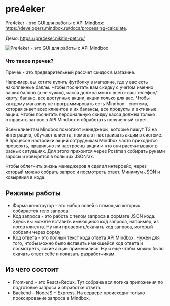 # pre4eker
Pre4eker - это GUI для работы с API Mindbox: https://developers.mindbox.ru/docs/processing-calculate.

Демо: https://pre4eker.nikitin-petr.ru/

![Pre4eker - это GUI для работы с API Mindbox](https://ibb.co/7nHpYTc)


### Что такое пречек?
Пречек - это предварительный рассчет скидок в магазине. 

Например, вы хотите купить футболку в магазине, где у вас есть накопленные баллы. Чтобы посчитать вам скидку с учетом именно ваших баллов (а не чужих), касса должна много всего: ваш телефон/карту, баланс, все доступные акции, акции только для вас. Чтобы каждому магазину не программировать есть Mindbox - система, которая знает всех клиентов и их балансы, все продукты и активные акции. Чтобы посчитать персональную скидку касса должна только отправить запрос в API Mindbox и обработать полученный ответ. 

Всем клиентам Mindbox помогают менеджеры, которые пишут ТЗ на интеграцию, обучают клиента, помогают настраивать акции в системе. В процессе настройки акций сотрудникам Mindbox часто приходится проверять, правильно ли настроены акции и что они рассчитывают в разных ситуациях. Для этого прихоится через Postman собирать руками заросы и ковырятся в больших JSON'ax.

Чтобы облегчить жизнь менеджеров я сделал интерфейс, через который можно собрать запрос и посмотреть ответ. Минимум JSON и ковыряния в коде. 

## Режимы работы
- Форма конструтор - это набор полей с помощью которых собирается тело запроса. 
- Код запроса - это работа с телом запроса в формате JSON кода. Здесь вы можете вставить имеющийся код запроса, например, из логов клиента. Ну или проверить/скачать код запроса, который собрали через форму
- Код ответа - это полный текст кода ответа  API Mindbox. Нужен для того, чтобы можно было вставить имеющейся код ответа и посмотреть, какие акции применились. Ну и еще чтобы можно было скачать ответ себе и показать разработчикам. 

## Из чего состоит
- Front-end - это React+Redux. Тут собрана вся логика приложения по подготовке запроса и обработке ответа. 
- Backend - NodeJS + Express. На сервере происходит только проксирование запроса в Mindbox. 

